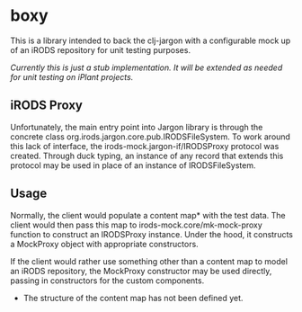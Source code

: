 # boxy

This is a library intended to back the clj-jargon with a configurable mock up of
an iRODS repository for unit testing purposes.

_Currently this is just a stub implementation.  It will be extended as needed 
for unit testing on iPlant projects._


## iRODS Proxy

Unfortunately, the main entry point into Jargon library is through the concrete
class org.irods.jargon.core.pub.IRODSFileSystem.  To work around this lack of
interface, the irods-mock.jargon-if/IRODSProxy protocol was created.  Through 
duck typing, an instance of any record that extends this protocol may be used in 
place of an instance of IRODSFileSystem.


## Usage

Normally, the client would populate a content map* with the test data.  The 
client would then pass this map to irods-mock.core/mk-mock-proxy function to
construct an IRODSProxy instance.  Under the hood, it constructs a MockProxy
object with appropriate constructors.

If the client would rather use something other than a content map to model an
iRODS repository, the MockProxy constructor may be used directly, passing in
constructors for the custom components.

* The structure of the content map has not been defined yet.
